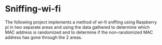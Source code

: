 # Sniffing-wi-fi 
The following project implements a method of wi-fi sniffing using Raspberry pi in two separate areas and using the data gathered to determine which MAC address is randomized and to determine if the non-randomized MAC address has gone through the 2 areas. 
